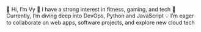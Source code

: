 👋 Hi, I’m Vy
🚀 I have a strong interest in fitness, gaming, and tech
🌱 Currently, I’m diving deep into DevOps, Python and JavaScript
💡 I’m eager to collaborate on web apps, software projects, and explore new cloud tech


<!---
vytautastv/vytautastv is a ✨ special ✨ repository because its `README.md` (this file) appears on your GitHub profile.
You can click the Preview link to take a look at your changes.
--->
